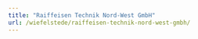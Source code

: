 ```yaml
---
title: "Raiffeisen Technik Nord-West GmbH"
url: /wiefelstede/raiffeisen-technik-nord-west-gmbh/
---
```

